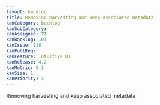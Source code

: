 ```yaml
---
layout: backlog
title: Removing harvesting and keep associated metadata
kanCategory: backlog
kanSubCategory:
kanAssigned: ??
kanBacklog: 101
kanIssue: 118
kanPullReq:
kanFeature: Intuitive UI
kanRelease: 4.2
kanMetric: 5.1
kanSize: 1
kanPriority: 4
---
```

Removing harvesting and keep associated metadata
